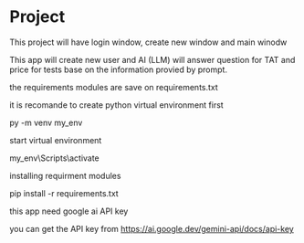 # Project

This project will have login window, create new window and main winodw

This app will create new user and AI (LLM) will answer question for TAT and price for tests base on the information provied by prompt.

the requirements modules are save on requirements.txt

it is recomande to create python virtual environment first

  py -m venv my_env

start virtual environment 

  my_env\Scripts\activate

installing requirment modules

  pip install -r requirements.txt

this app need google ai API key

you can get the API key from https://ai.google.dev/gemini-api/docs/api-key


